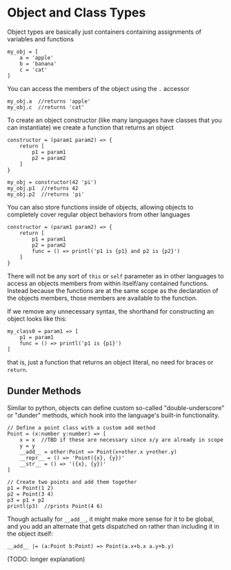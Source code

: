 # Object and Class Types

Object types are basically just containers containing assignments of variables and functions

```dewy
my_obj = [
    a = 'apple'
    b = 'banana'
    c = 'cat'
]
```

You can access the members of the object using the `.` accessor

```dewy
my_obj.a  //returns 'apple'
my_obj.c  //returns 'cat'
```

To create an object constructor (like many languages have classes that you can instantiate) we create a function that returns an object

```dewy
constructor = (param1 param2) => {
    return [
        p1 = param1
        p2 = param2
    ]
}

my_obj = constructor(42 'pi')
my_obj.p1  //returns 42
my_obj.p2  //returns 'pi'
```

You can also store functions inside of objects, allowing objects to completely cover regular object behaviors from other languages

```dewy
constructor = (param1 param2) => {
    return [
        p1 = param1
        p2 = param2
        func = () => printl('p1 is {p1} and p2 is {p2}')
    ]
}
```

There will not be any sort of `this` or `self` parameter as in other languages to access an objects members from within itself/any contained functions. Instead because the functions are at the same scope as the declaration of the objects members, those members are available to the function.

If we remove any unnecessary syntax, the shorthand for constructing an object looks like this:

```dewy
my_class0 = param1 => [
    p1 = param1
    func = () => printl('p1 is {p1}')
]
```

that is, just a function that returns an object literal, no need for braces or `return`.

## Dunder Methods

Similar to python, objects can define custom so-called "double-underscore" or "dunder" methods, which hook into the language's built-in functionality.

```dewy
// Define a point class with a custom add method
Point = (x:number y:number) => [
    x = x  //TBD if these are necessary since x/y are already in scope
    y = y
    __add__ = other:Point => Point(x+other.x y+other.y)
    __repr__ = () => 'Point({x}, {y})'
    __str__ = () => '({x}, {y})'
]

// Create two points and add them together
p1 = Point(1 2)
p2 = Point(3 4)
p3 = p1 + p2
printl(p3)  //prints Point(4 6)
```

Though actually for `__add__`, it might make more sense for it to be global, and you add an alternate that gets dispatched on rather than including it in the object itself:

```dewy
__add__ |= (a:Point b:Point) => Point(a.x+b.x a.y+b.y)
```

(TODO: longer explanation)
